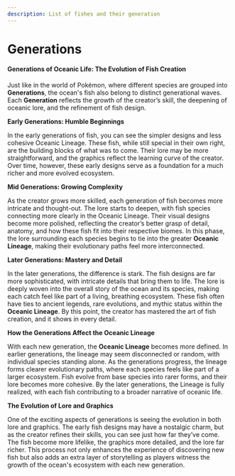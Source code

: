 ```yaml
---
description: List of fishes and their generation
---
```


# Generations

#### **Generations of Oceanic Life: The Evolution of Fish Creation**

Just like in the world of Pokémon, where different species are grouped into **Generations**, the ocean's fish also belong to distinct generational waves. Each **Generation** reflects the growth of the creator’s skill, the deepening of oceanic lore, and the refinement of fish design.

**Early Generations: Humble Beginnings**

In the early generations of fish, you can see the simpler designs and less cohesive Oceanic Lineage. These fish, while still special in their own right, are the building blocks of what was to come. Their lore may be more straightforward, and the graphics reflect the learning curve of the creator. Over time, however, these early designs serve as a foundation for a much richer and more evolved ecosystem.

**Mid Generations: Growing Complexity**

As the creator grows more skilled, each generation of fish becomes more intricate and thought-out. The lore starts to deepen, with fish species connecting more clearly in the Oceanic Lineage. Their visual designs become more polished, reflecting the creator’s better grasp of detail, anatomy, and how these fish fit into their respective biomes. In this phase, the lore surrounding each species begins to tie into the greater **Oceanic Lineage**, making their evolutionary paths feel more interconnected.

**Later Generations: Mastery and Detail**

In the later generations, the difference is stark. The fish designs are far more sophisticated, with intricate details that bring them to life. The lore is deeply woven into the overall story of the ocean and its species, making each catch feel like part of a living, breathing ecosystem. These fish often have ties to ancient legends, rare evolutions, and mythic status within the **Oceanic Lineage**. By this point, the creator has mastered the art of fish creation, and it shows in every detail.

**How the Generations Affect the Oceanic Lineage**

With each new generation, the **Oceanic Lineage** becomes more defined. In earlier generations, the lineage may seem disconnected or random, with individual species standing alone. As the generations progress, the lineage forms clearer evolutionary paths, where each species feels like part of a larger ecosystem. Fish evolve from base species into rarer forms, and their lore becomes more cohesive. By the later generations, the Lineage is fully realized, with each fish contributing to a broader narrative of oceanic life.

**The Evolution of Lore and Graphics**

One of the exciting aspects of generations is seeing the evolution in both lore and graphics. The early fish designs may have a nostalgic charm, but as the creator refines their skills, you can see just how far they’ve come. The fish become more lifelike, the graphics more detailed, and the lore far richer. This process not only enhances the experience of discovering new fish but also adds an extra layer of storytelling as players witness the growth of the ocean's ecosystem with each new generation.

